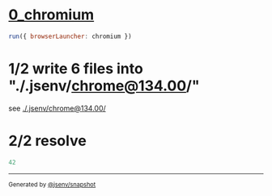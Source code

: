 # [0_chromium](../../as_js_module_dev.test.mjs#L22)

```js
run({ browserLauncher: chromium })
```

# 1/2 write 6 files into "./.jsenv/chrome@134.00/"

see [./.jsenv/chrome@134.00/](./.jsenv/chrome@134.00/)

# 2/2 resolve

```js
42
```

---

<sub>
  Generated by <a href="https://github.com/jsenv/core/tree/main/packages/independent/snapshot">@jsenv/snapshot</a>
</sub>

